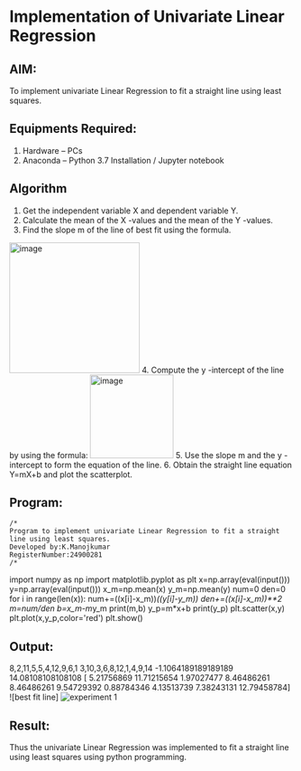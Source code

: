 # Implementation of Univariate Linear Regression
## AIM:
To implement univariate Linear Regression to fit a straight line using least squares.

## Equipments Required:
1. Hardware – PCs
2. Anaconda – Python 3.7 Installation / Jupyter notebook

## Algorithm
1. Get the independent variable X and dependent variable Y.
2. Calculate the mean of the X -values and the mean of the Y -values.
3. Find the slope m of the line of best fit using the formula. 
<img width="231" alt="image" src="https://user-images.githubusercontent.com/93026020/192078527-b3b5ee3e-992f-46c4-865b-3b7ce4ac54ad.png">
4. Compute the y -intercept of the line by using the formula:
<img width="148" alt="image" src="https://user-images.githubusercontent.com/93026020/192078545-79d70b90-7e9d-4b85-9f8b-9d7548a4c5a4.png">
5. Use the slope m and the y -intercept to form the equation of the line.
6. Obtain the straight line equation Y=mX+b and plot the scatterplot.

## Program:
```
/*
Program to implement univariate Linear Regression to fit a straight line using least squares.
Developed by:K.Manojkumar
RegisterNumber:24900281  
/*
```
import numpy as np
import matplotlib.pyplot as plt
x=np.array(eval(input()))
y=np.array(eval(input()))
x_m=np.mean(x)
y_m=np.mean(y)
num=0
den=0
for i in range(len(x)):
    num+=((x[i]-x_m))*((y[i]-y_m))
    den+=((x[i]-x_m))**2
m=num/den
b=x_m-m*y_m
print(m,b)
y_p=m*x+b
print(y_p)
plt.scatter(x,y)
plt.plot(x,y_p,color='red')
plt.show()

## Output:
8,2,11,5,5,4,12,9,6,1
3,10,3,6,8,12,1,4,9,14
-1.1064189189189189 14.08108108108108
[ 5.21756869 11.71215654  1.97027477  8.46486261  8.46486261  9.54729392
  0.88784346  4.13513739  7.38243131 12.79458784]
![best fit line]
![experiment 1](https://github.com/user-attachments/assets/74fad6f4-a10d-40d7-b85a-d835f58d1a36)
## Result:
Thus the univariate Linear Regression was implemented to fit a straight line using least squares using python programming.
